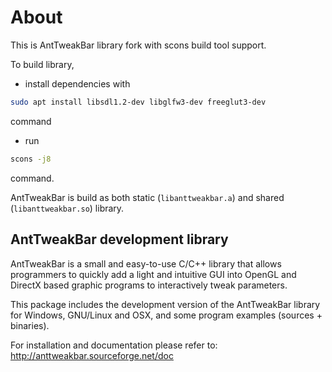 # About

This is AntTweakBar library fork with scons build tool support.

To build library,

- install dependencies with
```bash
sudo apt install libsdl1.2-dev libglfw3-dev freeglut3-dev
```
command

- run
```bash
scons -j8
```
command.

AntTweakBar is build as both static (`libanttweakbar.a`) and shared (`libanttweakbar.so`) library.


AntTweakBar development library
-------------------------------


AntTweakBar is a small and easy-to-use C/C++ library that allows programmers
to quickly add a light and intuitive GUI into OpenGL and DirectX based 
graphic programs to interactively tweak parameters.

This package includes the development version of the AntTweakBar library 
for Windows, GNU/Linux and OSX, and some program examples (sources + binaries).

For installation and documentation please refer to:
http://anttweakbar.sourceforge.net/doc



